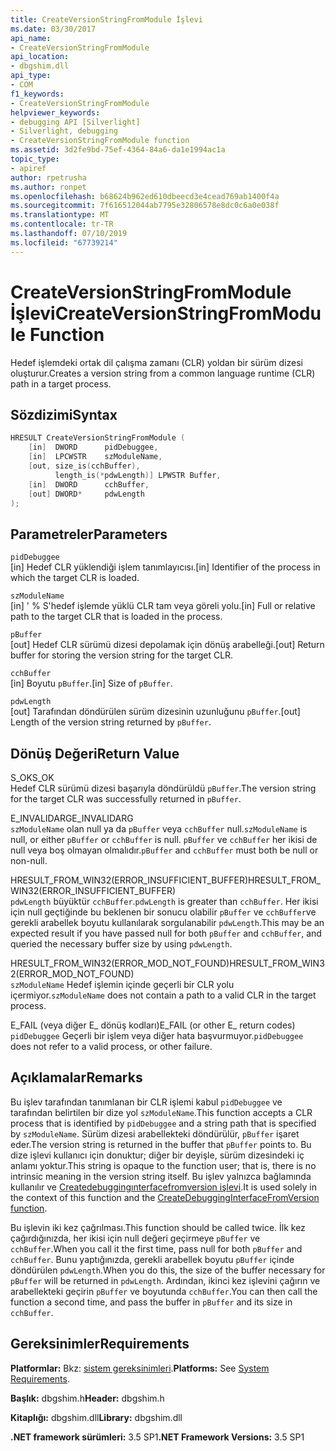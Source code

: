 ```yaml
---
title: CreateVersionStringFromModule İşlevi
ms.date: 03/30/2017
api_name:
- CreateVersionStringFromModule
api_location:
- dbgshim.dll
api_type:
- COM
f1_keywords:
- CreateVersionStringFromModule
helpviewer_keywords:
- debugging API [Silverlight]
- Silverlight, debugging
- CreateVersionStringFromModule function
ms.assetid: 3d2fe9bd-75ef-4364-84a6-da1e1994ac1a
topic_type:
- apiref
author: rpetrusha
ms.author: ronpet
ms.openlocfilehash: b68624b962ed610dbeecd3e4cead769ab1400f4a
ms.sourcegitcommit: 7f616512044ab7795e32806578e8dc0c6a0e038f
ms.translationtype: MT
ms.contentlocale: tr-TR
ms.lasthandoff: 07/10/2019
ms.locfileid: "67739214"
---
```

# <a name="createversionstringfrommodule-function"></a><span data-ttu-id="05733-102">CreateVersionStringFromModule İşlevi</span><span class="sxs-lookup"><span data-stu-id="05733-102">CreateVersionStringFromModule Function</span></span>
<span data-ttu-id="05733-103">Hedef işlemdeki ortak dil çalışma zamanı (CLR) yoldan bir sürüm dizesi oluşturur.</span><span class="sxs-lookup"><span data-stu-id="05733-103">Creates a version string from a common language runtime (CLR) path in a target process.</span></span>  
  
## <a name="syntax"></a><span data-ttu-id="05733-104">Sözdizimi</span><span class="sxs-lookup"><span data-stu-id="05733-104">Syntax</span></span>  
  
```cpp  
HRESULT CreateVersionStringFromModule (  
    [in]  DWORD      pidDebuggee,  
    [in]  LPCWSTR    szModuleName,  
    [out, size_is(cchBuffer),  
          length_is(*pdwLength)] LPWSTR Buffer,  
    [in]  DWORD      cchBuffer,  
    [out] DWORD*     pdwLength  
);  
```  
  
## <a name="parameters"></a><span data-ttu-id="05733-105">Parametreler</span><span class="sxs-lookup"><span data-stu-id="05733-105">Parameters</span></span>  
 `pidDebuggee`  
 <span data-ttu-id="05733-106">[in] Hedef CLR yüklendiği işlem tanımlayıcısı.</span><span class="sxs-lookup"><span data-stu-id="05733-106">[in] Identifier of the process in which the target CLR is loaded.</span></span>  
  
 `szModuleName`  
 <span data-ttu-id="05733-107">[in] ' % S'hedef işlemde yüklü CLR tam veya göreli yolu.</span><span class="sxs-lookup"><span data-stu-id="05733-107">[in] Full or relative path to the target CLR that is loaded in the process.</span></span>  
  
 `pBuffer`  
 <span data-ttu-id="05733-108">[out] Hedef CLR sürümü dizesi depolamak için dönüş arabelleği.</span><span class="sxs-lookup"><span data-stu-id="05733-108">[out] Return buffer for storing the version string for the target CLR.</span></span>  
  
 `cchBuffer`  
 <span data-ttu-id="05733-109">[in] Boyutu `pBuffer`.</span><span class="sxs-lookup"><span data-stu-id="05733-109">[in] Size of `pBuffer`.</span></span>  
  
 `pdwLength`  
 <span data-ttu-id="05733-110">[out] Tarafından döndürülen sürüm dizesinin uzunluğunu `pBuffer`.</span><span class="sxs-lookup"><span data-stu-id="05733-110">[out] Length of the version string returned by `pBuffer`.</span></span>  
  
## <a name="return-value"></a><span data-ttu-id="05733-111">Dönüş Değeri</span><span class="sxs-lookup"><span data-stu-id="05733-111">Return Value</span></span>  
 <span data-ttu-id="05733-112">S_OK</span><span class="sxs-lookup"><span data-stu-id="05733-112">S_OK</span></span>  
 <span data-ttu-id="05733-113">Hedef CLR sürümü dizesi başarıyla döndürüldü `pBuffer`.</span><span class="sxs-lookup"><span data-stu-id="05733-113">The version string for the target CLR was successfully returned in `pBuffer`.</span></span>  
  
 <span data-ttu-id="05733-114">E_INVALIDARG</span><span class="sxs-lookup"><span data-stu-id="05733-114">E_INVALIDARG</span></span>  
 <span data-ttu-id="05733-115">`szModuleName` olan null ya da `pBuffer` veya `cchBuffer` null.</span><span class="sxs-lookup"><span data-stu-id="05733-115">`szModuleName` is null, or either `pBuffer` or `cchBuffer` is null.</span></span> <span data-ttu-id="05733-116">`pBuffer` ve `cchBuffer` her ikisi de null veya boş olmayan olmalıdır.</span><span class="sxs-lookup"><span data-stu-id="05733-116">`pBuffer` and `cchBuffer` must both be null or non-null.</span></span>  
  
 <span data-ttu-id="05733-117">HRESULT_FROM_WIN32(ERROR_INSUFFICIENT_BUFFER)</span><span class="sxs-lookup"><span data-stu-id="05733-117">HRESULT_FROM_WIN32(ERROR_INSUFFICIENT_BUFFER)</span></span>  
 <span data-ttu-id="05733-118">`pdwLength` büyüktür `cchBuffer`.</span><span class="sxs-lookup"><span data-stu-id="05733-118">`pdwLength` is greater than `cchBuffer`.</span></span> <span data-ttu-id="05733-119">Her ikisi için null geçtiğinde bu beklenen bir sonucu olabilir `pBuffer` ve `cchBuffer`ve gerekli arabellek boyutu kullanılarak sorgulanabilir `pdwLength`.</span><span class="sxs-lookup"><span data-stu-id="05733-119">This may be an expected result if you have passed null for both `pBuffer` and `cchBuffer`, and queried the necessary buffer size by using `pdwLength`.</span></span>  
  
 <span data-ttu-id="05733-120">HRESULT_FROM_WIN32(ERROR_MOD_NOT_FOUND)</span><span class="sxs-lookup"><span data-stu-id="05733-120">HRESULT_FROM_WIN32(ERROR_MOD_NOT_FOUND)</span></span>  
 <span data-ttu-id="05733-121">`szModuleName` Hedef işlemin içinde geçerli bir CLR yolu içermiyor.</span><span class="sxs-lookup"><span data-stu-id="05733-121">`szModuleName` does not contain a path to a valid CLR in the target process.</span></span>  
  
 <span data-ttu-id="05733-122">E_FAIL (veya diğer E_ dönüş kodları)</span><span class="sxs-lookup"><span data-stu-id="05733-122">E_FAIL (or other E_ return codes)</span></span>  
 <span data-ttu-id="05733-123">`pidDebuggee` Geçerli bir işlem veya diğer hata başvurmuyor.</span><span class="sxs-lookup"><span data-stu-id="05733-123">`pidDebuggee` does not refer to a valid process, or other failure.</span></span>  
  
## <a name="remarks"></a><span data-ttu-id="05733-124">Açıklamalar</span><span class="sxs-lookup"><span data-stu-id="05733-124">Remarks</span></span>  
 <span data-ttu-id="05733-125">Bu işlev tarafından tanımlanan bir CLR işlemi kabul `pidDebuggee` ve tarafından belirtilen bir dize yol `szModuleName`.</span><span class="sxs-lookup"><span data-stu-id="05733-125">This function accepts a CLR process that is identified by `pidDebuggee` and a string path that is specified by `szModuleName`.</span></span> <span data-ttu-id="05733-126">Sürüm dizesi arabellekteki döndürülür, `pBuffer` işaret eder.</span><span class="sxs-lookup"><span data-stu-id="05733-126">The version string is returned in the buffer that `pBuffer` points to.</span></span> <span data-ttu-id="05733-127">Bu dize işlevi kullanıcı için donuktur; diğer bir deyişle, sürüm dizesindeki iç anlamı yoktur.</span><span class="sxs-lookup"><span data-stu-id="05733-127">This string is opaque to the function user; that is, there is no intrinsic meaning in the version string itself.</span></span> <span data-ttu-id="05733-128">Bu işlev yalnızca bağlamında kullanılır ve [Createdebuggingınterfacefromversion işlevi](../../../../docs/framework/unmanaged-api/debugging/createdebugginginterfacefromversion-function-for-silverlight.md).</span><span class="sxs-lookup"><span data-stu-id="05733-128">It is used solely in the context of this function and the [CreateDebuggingInterfaceFromVersion function](../../../../docs/framework/unmanaged-api/debugging/createdebugginginterfacefromversion-function-for-silverlight.md).</span></span>  
  
 <span data-ttu-id="05733-129">Bu işlevin iki kez çağrılması.</span><span class="sxs-lookup"><span data-stu-id="05733-129">This function should be called twice.</span></span> <span data-ttu-id="05733-130">İlk kez çağırdığınızda, her ikisi için null değeri geçirmeye `pBuffer` ve `cchBuffer`.</span><span class="sxs-lookup"><span data-stu-id="05733-130">When you call it the first time, pass null for both `pBuffer` and `cchBuffer`.</span></span> <span data-ttu-id="05733-131">Bunu yaptığınızda, gerekli arabellek boyutu `pBuffer` içinde döndürülen `pdwLength`.</span><span class="sxs-lookup"><span data-stu-id="05733-131">When you do this, the size of the buffer necessary for `pBuffer` will be returned in `pdwLength`.</span></span> <span data-ttu-id="05733-132">Ardından, ikinci kez işlevini çağırın ve arabellekteki geçirin `pBuffer` ve boyutunda `cchBuffer`.</span><span class="sxs-lookup"><span data-stu-id="05733-132">You can then call the function a second time, and pass the buffer in `pBuffer` and its size in `cchBuffer`.</span></span>  
  
## <a name="requirements"></a><span data-ttu-id="05733-133">Gereksinimler</span><span class="sxs-lookup"><span data-stu-id="05733-133">Requirements</span></span>  
 <span data-ttu-id="05733-134">**Platformlar:** Bkz: [sistem gereksinimleri](../../../../docs/framework/get-started/system-requirements.md).</span><span class="sxs-lookup"><span data-stu-id="05733-134">**Platforms:** See [System Requirements](../../../../docs/framework/get-started/system-requirements.md).</span></span>  
  
 <span data-ttu-id="05733-135">**Başlık:** dbgshim.h</span><span class="sxs-lookup"><span data-stu-id="05733-135">**Header:** dbgshim.h</span></span>  
  
 <span data-ttu-id="05733-136">**Kitaplığı:** dbgshim.dll</span><span class="sxs-lookup"><span data-stu-id="05733-136">**Library:** dbgshim.dll</span></span>  
  
 <span data-ttu-id="05733-137">**.NET framework sürümleri:** 3.5 SP1</span><span class="sxs-lookup"><span data-stu-id="05733-137">**.NET Framework Versions:** 3.5 SP1</span></span>
